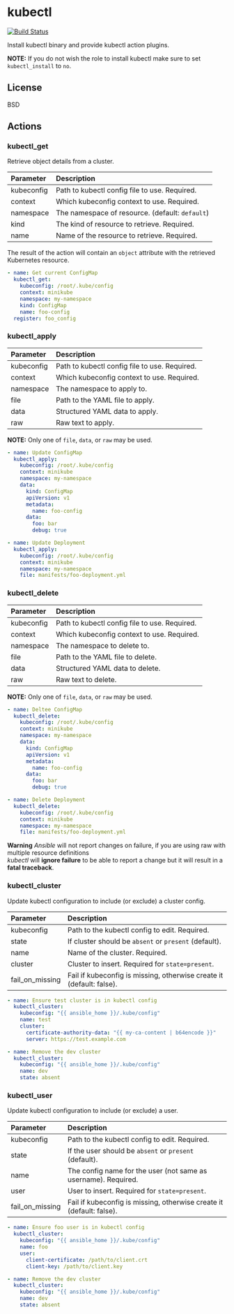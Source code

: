 # kubectl

[![Build Status](https://travis-ci.org/joshbenner/ansible-role-kubectl.svg?branch=master)](https://travis-ci.org/joshbenner/ansible-role-kubectl)

Install kubectl binary and provide kubectl action plugins.

**NOTE:** If you do not wish the role to install kubectl make sure to set `kubectl_install` to `no`.

## License

BSD

## Actions

### kubectl_get

Retrieve object details from a cluster.

| Parameter  | Description                                     |
|:-----------|:------------------------------------------------|
| kubeconfig | Path to kubectl config file to use. Required.   |
| context    | Which kubeconfig context to use. Required.      |
| namespace  | The namespace of resource. (default: `default`) |
| kind       | The kind of resource to retrieve. Required.     |
| name       | Name of the resource to retrieve. Required.     |

The result of the action will contain an `object` attribute with the
retrieved Kubernetes resource.

```yaml
- name: Get current ConfigMap
  kubectl_get:
    kubeconfig: /root/.kube/config
    context: minikube
    namespace: my-namespace
    kind: ConfigMap
    name: foo-config
  register: foo_config
```

### kubectl_apply

| Parameter  | Description                                   |
|:-----------|:----------------------------------------------|
| kubeconfig | Path to kubectl config file to use. Required. |
| context    | Which kubeconfig context to use. Required.    |
| namespace  | The namespace to apply to.                    |
| file       | Path to the YAML file to apply.               |
| data       | Structured YAML data to apply.                |
| raw        | Raw text to apply.                            |

**NOTE:** Only one of `file`, `data`, or `raw` may be used.

```yaml
- name: Update ConfigMap
  kubectl_apply:
    kubeconfig: /root/.kube/config
    context: minikube
    namespace: my-namespace
    data:
      kind: ConfigMap
      apiVersion: v1
      metadata:
        name: foo-config
      data:
        foo: bar
        debug: true

- name: Update Deployment
  kubectl_apply:
    kubeconfig: /root/.kube/config
    context: minikube
    namespace: my-namespace
    file: manifests/foo-deployment.yml
```

### kubectl_delete

| Parameter  | Description                                   |
|:-----------|:----------------------------------------------|
| kubeconfig | Path to kubectl config file to use. Required. |
| context    | Which kubeconfig context to use. Required.    |
| namespace  | The namespace to delete to.                    |
| file       | Path to the YAML file to delete.               |
| data       | Structured YAML data to delete.                |
| raw        | Raw text to delete.                            |

**NOTE:** Only one of `file`, `data`, or `raw` may be used.

```yaml
- name: Deltee ConfigMap
  kubectl_delete:
    kubeconfig: /root/.kube/config
    context: minikube
    namespace: my-namespace
    data:
      kind: ConfigMap
      apiVersion: v1
      metadata:
        name: foo-config
      data:
        foo: bar
        debug: true

- name: Delete Deployment
  kubectl_delete:
    kubeconfig: /root/.kube/config
    context: minikube
    namespace: my-namespace
    file: manifests/foo-deployment.yml
```

<div class="alert alert-warning">
  <strong>Warning</strong> <em>Ansible</em> will not report changes on failure, if you are using raw with multiple resource definitions<br />
  <em>kubectl</em> will <strong>ignore failure</strong> to be able to report a change but it will result in a <strong>fatal traceback</strong>.
</div>

### kubectl_cluster

Update kubectl configuration to include (or exclude) a cluster config.

| Parameter       | Description                                                          |
|:----------------|:---------------------------------------------------------------------|
| kubeconfig      | Path to the kubectl config to edit. Required.                        |
| state           | If cluster should be `absent` or `present` (default).                |
| name            | Name of the cluster. Required.                                       |
| cluster         | Cluster to insert. Required for `state=present`.                     |
| fail_on_missing | Fail if kubeconfig is missing, otherwise create it (default: false). |

```yaml
- name: Ensure test cluster is in kubectl config
  kubectl_cluster:
    kubeconfig: "{{ ansible_home }}/.kube/config"
    name: test
    cluster:
      certificate-authority-data: "{{ my-ca-content | b64encode }}"
      server: https://test.example.com

- name: Remove the dev cluster
  kubectl_cluster:
    kubeconfig: "{{ ansible_home }}/.kube/config"
    name: dev
    state: absent
```

### kubectl_user

Update kubectl configuration to include (or exclude) a user.

| Parameter       | Description                                                          |
|:----------------|:---------------------------------------------------------------------|
| kubeconfig      | Path to the kubectl config to edit. Required.                        |
| state           | If the user should be `absent` or `present` (default).               |
| name            | The config name for the user (not same as username). Required.       |
| user            | User to insert. Required for `state=present`.                        |
| fail_on_missing | Fail if kubeconfig is missing, otherwise create it (default: false). |


```yaml
- name: Ensure foo user is in kubectl config
  kubectl_cluster:
    kubeconfig: "{{ ansible_home }}/.kube/config"
    name: foo
    user:
      client-certificate: /path/to/client.crt
      client-key: /path/to/client.key

- name: Remove the dev cluster
  kubectl_cluster:
    kubeconfig: "{{ ansible_home }}/.kube/config"
    name: dev
    state: absent
```
